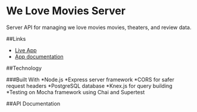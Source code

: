 # We Love Movies Server

Server API for managing we love movies movies, theaters, and review data.

##Links

* [Live App]()
* [App documentation](https://github.com/RandyTG/starter-movie-front-end)

##Technology

###Built With
*Node.js
  *Express server framework
  *CORS for safer request headers
*PostgreSQL database
  *Knex.js for query building
*Testing on Mocha framework using Chai and Supertest

##API Documentation
